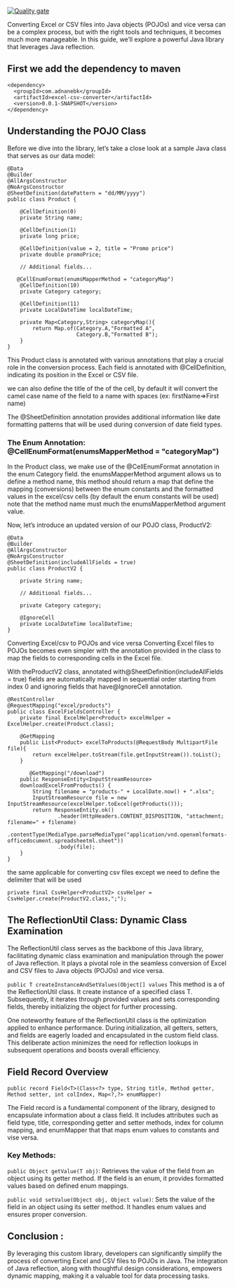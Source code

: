 [![Quality gate](https://sonarcloud.io/api/project_badges/quality_gate?project=adnanebk_excel-pojo-converter)](https://sonarcloud.io/summary/new_code?id=adnanebk_excel-pojo-converter)

Converting Excel or CSV files into Java objects (POJOs) and vice versa can be a complex process, but with the right tools and techniques, it becomes much more manageable. In this guide, we’ll explore a powerful Java library that leverages Java reflection.

## First we add the dependency to maven

```
<dependency>
  <groupId>com.adnanebk</groupId>
  <artifactId>excel-csv-converter</artifactId>
  <version>0.0.1-SNAPSHOT</version>
</dependency>
```
## Understanding the POJO Class

Before we dive into the library, let’s take a close look at a sample Java class that serves as our data model:

```
@Data
@Builder
@AllArgsConstructor
@NoArgsConstructor
@SheetDefinition(datePattern = "dd/MM/yyyy")
public class Product {

    @CellDefinition(0)
    private String name;

    @CellDefinition(1)
    private long price;

    @CellDefinition(value = 2, title = "Promo price")
    private double promoPrice;

    // Additional fields...

   @CellEnumFormat(enumsMapperMethod = "categoryMap")
    @CellDefinition(10)
    private Category category;

    @CellDefinition(11)
    private LocalDateTime localDateTime;

    private Map<Category,String> categoryMap(){
        return Map.of(Category.A,"Formatted A",
                      Category.B,"Formatted B");
    }
}
```
This Product class is annotated with various annotations that play a crucial role in the conversion process. Each field is annotated with @CellDefinition, indicating its position in the Excel or CSV file.

we can also define the title of the of the cell, by default it will convert the camel case name of the field to a name with spaces (ex: firstName=>First name)

The @SheetDefinition annotation provides additional information like date formatting patterns that will be used during conversion of date field types.

### The Enum Annotation: @CellEnumFormat(enumsMapperMethod = "categoryMap")

In the Product class, we make use of the @CellEnumFormat annotation in the enum Category field. the enumsMapperMethod argument allows us to define a method name, this method should return a map that define the mapping (conversions) between the enum constants and the formatted values in the excel/csv cells (by default the enum constants will be used)
note that the method name must much the enumsMapperMethod argument value.

Now, let’s introduce an updated version of our POJO class, ProductV2:
```
@Data
@Builder
@AllArgsConstructor
@NoArgsConstructor
@SheetDefinition(includeAllFields = true)
public class ProductV2 {

    private String name;

    // Additional fields...

    private Category category;

    @IgnoreCell
    private LocalDateTime localDateTime;
}
```
Converting Excel/csv to POJOs and vice versa
Converting Excel files to POJOs becomes even simpler with the annotation provided in the class to map the fields to corresponding cells in the Excel file.

With theProductV2 class, annotated with@SheetDefinition(includeAllFields = true) fields are automatically mapped in sequential order starting from index 0 and ignoring fields that have@IgnoreCell annotation.

```
@RestController
@RequestMapping("excel/products")
public class ExcelFieldsController {
    private final ExcelHelper<Product> excelHelper = ExcelHelper.create(Product.class);

    @GetMapping
    public List<Product> excelToProducts(@RequestBody MultipartFile file){
        return excelHelper.toStream(file.getInputStream()).toList();
    }

       @GetMapping("/download")
    public ResponseEntity<InputStreamResource>
    downloadExcelFromProducts() {
        String filename = "products-" + LocalDate.now() + ".xlsx";
        InputStreamResource file = new InputStreamResource(excelHelper.toExcel(getProducts()));
        return ResponseEntity.ok()
                .header(HttpHeaders.CONTENT_DISPOSITION, "attachment; filename=" + filename)
                .contentType(MediaType.parseMediaType("application/vnd.openxmlformats-officedocument.spreadsheetml.sheet"))
                .body(file);
    }
}
```
the same applicable for converting csv files except we need to define the delimiter that will be used

    private final CsvHelper<ProductV2> csvHelper = CsvHelper.create(ProductV2.class,";");
## The ReflectionUtil Class: Dynamic Class Examination

The ReflectionUtil class serves as the backbone of this Java library, facilitating dynamic class examination and manipulation through the power of Java reflection. It plays a pivotal role in the seamless conversion of Excel and CSV files to Java objects (POJOs) and vice versa.

```public T createInstanceAndSetValues(Object[] values``` This method is a of the ReflectionUtil class. It create instance of a specified class T. Subsequently, it iterates through provided values and sets corresponding fields, thereby initializing the object for further processing.

One noteworthy feature of the ReflectionUtil class is the optimization applied to enhance performance. During initialization, all getters, setters, and fields are eagerly loaded and encapsulated in the custom field class. This deliberate action minimizes the need for reflection lookups in subsequent operations and boosts overall efficiency.

## Field Record Overview
```public record Field<T>(Class<?> type, String title, Method getter, Method setter, int colIndex, Map<?,?> enumMapper)```

The Field record is a fundamental component of the library, designed to encapsulate information about a class field. It includes attributes such as field type, title, corresponding getter and setter methods, index for column mapping, and enumMapper that that maps enum values to constants and vise versa.

### Key Methods:
```public Object getValue(T obj)```: Retrieves the value of the field from an object using its getter method. If the field is an enum, it provides formatted values based on defined enum mappings.

```public void setValue(Object obj, Object value)```: Sets the value of the field in an object using its setter method. It handles enum values and ensures proper conversion.

## Conclusion :
By leveraging this custom library, developers can significantly simplify the process of converting Excel and CSV files to POJOs in Java. The integration of Java reflection, along with thoughtful design considerations, empowers dynamic mapping, making it a valuable tool for data processing tasks.
